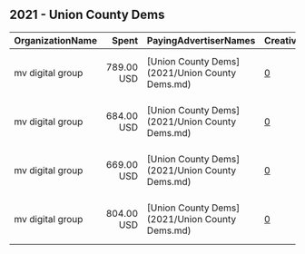 ## 2021 - Union County Dems 
|OrganizationName|Spent|PayingAdvertiserNames|CreativeUrls|Impressions|Genders|AgeBrackets|CountryCodes|BillingAddresses|CandidateBallotInformation|
|:---|---:|:---|:---|---:|:---|:---|:---|:---|:---|
|mv digital group|789.00 USD|[Union County Dems](2021/Union County Dems.md)|[0](https://www.snap.com/political-ads/asset/0b198d667acb38adfa2ad3a7890cfd14aff625aa198e63ff04f4e694c25eaf81?mediaType=mp4)|137,894||18+|united states|"One, World Trade Center ,new york,10007,US"|Joe Signorello|
|mv digital group|684.00 USD|[Union County Dems](2021/Union County Dems.md)|[0](https://www.snap.com/political-ads/asset/7a8d456e9bd881a88397375f4dc618103a8bee8ad21a9be48a8002ef28606978?mediaType=mp4)|120,259||18+|united states|"One, World Trade Center ,new york,10007,US"|Joe Signorello|
|mv digital group|669.00 USD|[Union County Dems](2021/Union County Dems.md)|[0](https://www.snap.com/political-ads/asset/5aca7c8b32fb89fc4fac28aeec8e1423c626c727a9f42f23b613f22a12940ef2?mediaType=mp4)|112,155||18+|united states|"One, World Trade Center ,new york,10007,US"|Joe Signorello|
|mv digital group|804.00 USD|[Union County Dems](2021/Union County Dems.md)|[0](https://www.snap.com/political-ads/asset/7913f0b270d724f8e76e1a12a7543eb0d926cc2406a5d3deab904b2e37f7394d?mediaType=mp4)|135,567||18+|united states|"One, World Trade Center ,new york,10007,US"|Joe Signorello|
